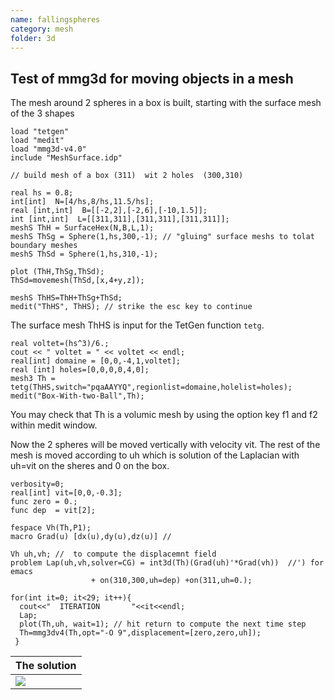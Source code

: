 ```yaml
---
name: fallingspheres
category: mesh
folder: 3d
---
```


## Test of mmg3d for moving objects in a mesh
The mesh around 2 spheres in a box is built, starting with the surface mesh of the 3 shapes
~~~freefem
load "tetgen" 
load "medit" 
load "mmg3d-v4.0"
include "MeshSurface.idp"

// build mesh of a box (311)  wit 2 holes  (300,310)

real hs = 0.8; 
int[int]  N=[4/hs,8/hs,11.5/hs];
real [int,int]  B=[[-2,2],[-2,6],[-10,1.5]];
int [int,int]  L=[[311,311],[311,311],[311,311]];
meshS ThH = SurfaceHex(N,B,L,1);
meshS ThSg = Sphere(1,hs,300,-1); // "gluing" surface meshs to tolat boundary meshes
meshS ThSd = Sphere(1,hs,310,-1); 

plot (ThH,ThSg,ThSd);
ThSd=movemesh(ThSd,[x,4+y,z]);

meshS ThHS=ThH+ThSg+ThSd;
medit("ThHS", ThHS); // strike the esc key to continue

~~~
The surface mesh ThHS is input for the TetGen  function $\texttt{tetg}$.

~~~freefem
real voltet=(hs^3)/6.;
cout << " voltet = " << voltet << endl;
real[int] domaine = [0,0,-4,1,voltet];
real [int] holes=[0,0,0,0,4,0];
mesh3 Th = tetg(ThHS,switch="pqaAAYYQ",regionlist=domaine,holelist=holes);    
medit("Box-With-two-Ball",Th);
~~~
You may check that Th is a volumic mesh by using the option key f1 and f2 within medit window.

Now the 2 spheres will be moved vertically  with velocity vit. The rest of the mesh is moved according to uh which is solution of the Laplacian with uh=vit on the sheres and 0 on the box.
~~~freefem
verbosity=0;
real[int] vit=[0,0,-0.3];
func zero = 0.;
func dep  = vit[2];

fespace Vh(Th,P1); 
macro Grad(u) [dx(u),dy(u),dz(u)] //

Vh uh,vh; //  to compute the displacemnt field 
problem Lap(uh,vh,solver=CG) = int3d(Th)(Grad(uh)'*Grad(vh))  //') for emacs
				  + on(310,300,uh=dep) +on(311,uh=0.); 

for(int it=0; it<29; it++){ 
  cout<<"  ITERATION       "<<it<<endl;
  Lap;
  plot(Th,uh, wait=1); // hit return to compute the next time step
  Th=mmg3dv4(Th,opt="-O 9",displacement=[zero,zero,uh]); 
 }
~~~

| The solution           |
|------------------------|
|![][_solution]          |

[_solution]: https://raw.githubusercontent.com/FreeFem/FreeFem-markdown-figures/main/examples/3d/fallingspheres/solution.png
